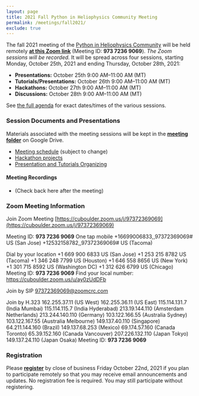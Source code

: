 ```yaml
---
layout: page
title: 2021 Fall Python in Heliophysics Community Meeting
permalink: /meetings/fall2021/
exclude: true
---
```


The fall 2021 meeting of the [Python in Heliophysics Community](http://heliopython.org) will be held remotely [**at this Zoom link**](https://cuboulder.zoom.us/j/97372369069) (Meeting ID: **973 7236 9069**). _The Zoom sessions will be recorded._ It will be spread across four sessions, starting Monday, October 25th, 2021 and ending Thursday, October 28th, 2021:

 - **Presentations:** October 25th 9:00 AM–11:00 AM (MT)
 - **Tutorials/Presentations:** October 26th 9:00 AM–11:00 AM (MT)
 - **Hackathons:** October 27th 9:00 AM–11:00 AM (MT)
 - **Discussions:** October 28th 9:00 AM–11:00 AM (MT)

See [the full agenda](https://docs.google.com/spreadsheets/d/19zVGD72ZFPrKS-o2DYjrBVAHtEY8EKEkFGjYa21XQgU/edit?usp=sharing) for exact dates/times of the various sessions. 

### Session Documents and Presentations

Materials associated with the meeting sessions will be kept in the [**meeting folder**](https://drive.google.com/drive/folders/1R81Q0gH09IV41sU9HUZGQWDwJ2YXa78Q?usp=sharing) on Google Drive.

 - [Meeting schedule](https://docs.google.com/spreadsheets/d/19zVGD72ZFPrKS-o2DYjrBVAHtEY8EKEkFGjYa21XQgU/edit?usp=sharing) (subject to change)
 - [Hackathon projects](https://docs.google.com/spreadsheets/d/1sH56PhoabRuAnC5lY7SdR0erNYgGPZooYRaKRQhuIOY/edit?usp=sharing)
 - [Presentation and Tutorials Organizing](https://docs.google.com/spreadsheets/d/1RjtwiHizFQd4FYONaV8ih7igGcNWFU5u24k_xEJciOk/edit?usp=sharing)

#### Meeting Recordings

 - (Check back here after the meeting)

### Zoom Meeting Information

Join Zoom Meeting
[https://cuboulder.zoom.us/j/97372369069](https://cuboulder.zoom.us/j/97372369069)

Meeting ID: **973 7236 9069**
One tap mobile
+16699006833,,97372369069# US (San Jose)
+12532158782,,97372369069# US (Tacoma)

Dial by your location
+1 669 900 6833 US (San Jose)
+1 253 215 8782 US (Tacoma)
+1 346 248 7799 US (Houston)
+1 646 558 8656 US (New York)
+1 301 715 8592 US (Washington DC)
+1 312 626 6799 US (Chicago)
Meeting ID: **973 7236 9069**
Find your local number: https://cuboulder.zoom.us/u/ay0zUdDFb

Join by SIP
97372369069@zoomcrc.com

Join by H.323
162.255.37.11 (US West)
162.255.36.11 (US East)
115.114.131.7 (India Mumbai)
115.114.115.7 (India Hyderabad)
213.19.144.110 (Amsterdam Netherlands)
213.244.140.110 (Germany)
103.122.166.55 (Australia Sydney)
103.122.167.55 (Australia Melbourne)
149.137.40.110 (Singapore)
64.211.144.160 (Brazil)
149.137.68.253 (Mexico)
69.174.57.160 (Canada Toronto)
65.39.152.160 (Canada Vancouver)
207.226.132.110 (Japan Tokyo)
149.137.24.110 (Japan Osaka)
Meeting ID: **973 7236 9069**

### Registration

Please [**register**](https://forms.gle/dchiQzPHkcjf3SUQ7) by close of business Friday October 22nd, 2021 if you plan to participate remotely so that you may receive email announcements and updates.  No registration fee is required.  You may still participate without registering.
